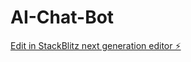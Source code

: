 # AI-Chat-Bot

[Edit in StackBlitz next generation editor ⚡️](https://stackblitz.com/~/github.com/muzammilhasa372/AI-Chat-Bot)